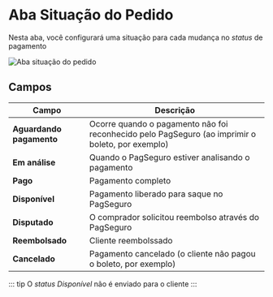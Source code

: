 # Aba Situação do Pedido

Nesta aba, você configurará uma situação para cada mudança no *status* de pagamento

![Aba situação do pedido](/PagSeguro-Checkout-Transparente/assets/tab-order-status.png#zoom)

## Campos
| Campo | Descrição |
| ----- | --------- |
| **Aguardando pagamento** | Ocorre quando o pagamento não foi reconhecido pelo PagSeguro (ao imprimir o boleto, por exemplo) |
| **Em análise** | Quando o PagSeguro estiver analisando o pagamento |
| **Pago** | Pagamento completo |
| **Disponível** | Pagamento liberado para saque no PagSeguro |
| **Disputado** | O comprador solicitou reembolso através do PagSeguro |
| **Reembolsado** | Cliente reembolssado |
| **Cancelado** | Pagamento cancelado (o cliente não pagou o boleto, por exemplo) |

::: tip
O _status Disponível_ não é enviado para o cliente
:::
